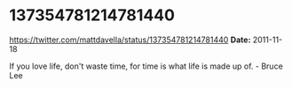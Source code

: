 # 137354781214781440
https://twitter.com/mattdavella/status/137354781214781440
**Date:** 2011-11-18

If you love life, don't waste time, for time is what life is made up of. - Bruce Lee
